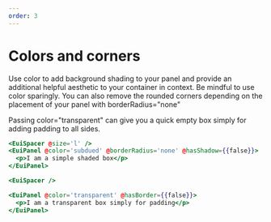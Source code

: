 ```yaml
---
order: 3
---
```


# Colors and corners

<EuiText>
  <p>
Use <EuiCode>color</EuiCode> to add background shading to your panel and provide an additional helpful aesthetic to your container in context. Be mindful to use color sparingly. You can also remove the rounded corners depending on the placement of your panel with <EuiCode>borderRadius="none"</EuiCode>

Passing <EuiCode>color="transparent"</EuiCode> can give you a quick empty box simply for adding padding to all sides.

  </p>
</EuiText>

```hbs template
<EuiSpacer @size='l' />
<EuiPanel @color='subdued' @borderRadius='none' @hasShadow={{false}}>
  <p>I am a simple shaded box</p>
</EuiPanel>

<EuiSpacer />

<EuiPanel @color='transparent' @hasBorder={{false}}>
  <p>I am a transparent box simply for padding</p>
</EuiPanel>
```
